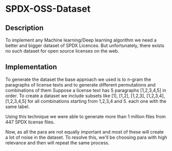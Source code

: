 # SPDX-OSS-Dataset

## Description

To implement any Machine learning/Deep learning algorithm we need a better and bigger dataset of SPDX Licences. But unfortunately, there exists no such dataset for open source licenses on the web.

## Implementation

To generate the dataset the base approach we used is to n-gram the paragraphs of license texts and to generate different permutations and combinations of them Suppose a license text has 5 paragraphs [1,2,3,4,5] in order. To create a dataset we include subsets like [1], [1,2], [1,2,3], [1,2,3,4], [1,2,3,4,5] for all combinations starting from 1,2,3,4 and 5. each one with the same label.

Using this technique we were able to generate more than 1 million files from 447 SPDX license files.

Now, as all the para are not equally important and most of these will create a lot of noise in the dataset. To resolve this, we'll be choosing para with high relevance and then will repeat the same process.
